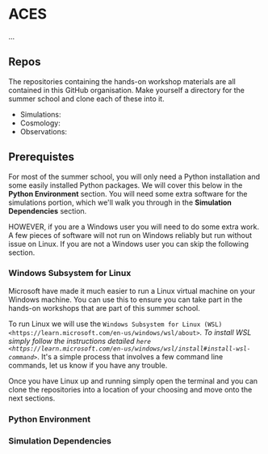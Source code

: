 # ACES

...

## Repos

The repositories containing the hands-on workshop materials are all contained in this GitHub organisation. Make yourself a directory for the summer school and clone each of these into it.

- Simulations:
- Cosmology:
- Observations:

## Prerequistes

For most of the summer school, you will only need a Python installation and some easily installed Python packages. We will cover this below in the **Python Environment** section. You will need some extra software for the simulations portion, which we'll walk you through in the **Simulation Dependencies** section.

HOWEVER, if you are a Windows user you will need to do some extra work. A few pieces of software will not run on Windows reliably but run without issue on Linux. If you are not a Windows user you can skip the following section.

### Windows Subsystem for Linux

Microsoft have made it much easier to run a Linux virtual machine on your Windows machine. You can use this to ensure you can take part in the hands-on workshops that are part of this summer school.

To run Linux we will use the `Windows Subsystem for Linux (WSL) <https://learn.microsoft.com/en-us/windows/wsl/about>`_. To install WSL simply follow the instructions detailed `here <https://learn.microsoft.com/en-us/windows/wsl/install#install-wsl-command>`_. It's a simple process that involves a few command line commands, let us know if you have any trouble.

Once you have Linux up and running simply open the terminal and you can clone the repositories into a location of your choosing and move onto the next sections.

### Python Environment

### Simulation Dependencies
